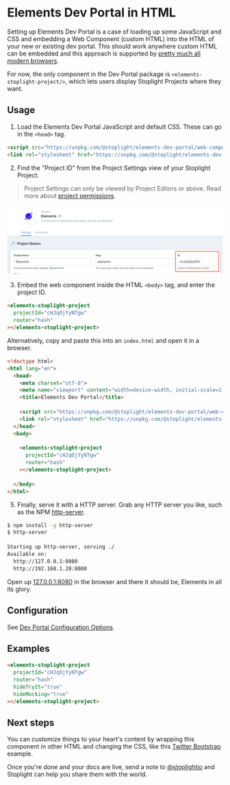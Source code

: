 # Elements Dev Portal in HTML

Setting up Elements Dev Portal is a case of loading up some JavaScript and CSS and embedding a Web Component (custom HTML) into the HTML of your new or existing dev portal. This should work anywhere custom HTML can be embedded and this approach is supported by [pretty much all modern browsers](https://caniuse.com/custom-elementsv1).

For now, the only component in the Dev Portal package is `<elements-stoplight-project/>`, which lets users display Stoplight Projects where they want. 

## Usage

1. Load the Elements Dev Portal JavaScript and default CSS. These can go in the `<head>` tag.
  
```html
<script src="https://unpkg.com/@stoplight/elements-dev-portal/web-components.min.js"></script>
<link rel="stylesheet" href="https://unpkg.com/@stoplight/elements-dev-portal/styles.min.css">  
```

2. Find the "Project ID" from the Project Settings view of your Stoplight Project.

> Project Settings can only be viewed by Project Editors or above. Read more about [project permissions](https://meta.stoplight.io/docs/platform/ZG9jOjg1NjcyNzE-manage-project-access#project-roles).

![The project ID can be found on the Project Settings page in a text box after Display Name and Slug](../../images/projectId.png)

3. Embed the web component inside the HTML `<body>` tag, and enter the project ID.

```html
<elements-stoplight-project
  projectId="cHJqOjYyNTgw"
  router="hash"
></elements-stoplight-project>
```

Alternatively, copy and paste this into an `index.html` and open it in a browser.

```html
<!doctype html>
<html lang="en">
  <head>
    <meta charset="utf-8">
    <meta name="viewport" content="width=device-width, initial-scale=1, shrink-to-fit=no">
    <title>Elements Dev Portal</title>
  
    <script src="https://unpkg.com/@stoplight/elements-dev-portal/web-components.min.js"></script>
    <link rel="stylesheet" href="https://unpkg.com/@stoplight/elements-dev-portal/styles.min.css">
  </head>
  <body>

    <elements-stoplight-project
      projectId="cHJqOjYyNTgw"
      router="hash"
    ></elements-stoplight-project>

  </body>
</html>
```

5. Finally, serve it with a HTTP server. Grab any HTTP server you like, such as the NPM [http-server](https://www.npmjs.com/package/http-server).

```bash
$ npm install -g http-server
$ http-server

Starting up http-server, serving ./
Available on:
  http://127.0.0.1:8080
  http://192.168.1.28:8080
```

Open up [127.0.0.1:8080](http://127.0.0.1:8080) in the browser and there it should be, Elements in all its glory.

## Configuration

See [Dev Portal Configuration Options](dev-portal-options.md). 

## Examples

<!-- title: Hiding Try It and Mocking -->

```html
<elements-stoplight-project
  projectId="cHJqOjYyNTgw"
  router="hash"
  hideTryIt="true"
  hideMocking="true"
></elements-stoplight-project>
```

## Next steps

You can customize things to your heart's content by wrapping this component in other HTML and changing the CSS, like this [Twitter Bootstrap](https://github.com/stoplightio/elements/blob/main/examples/bootstrap/project.html) example.

Once you're done and your docs are live, send a note to [@stoplightio](https://twitter.com/stoplightio) and Stoplight can help you share them with the world.